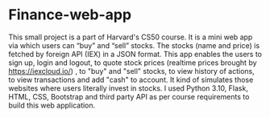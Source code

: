 # Finance-web-app
This small project is a part of Harvard's CS50 course. It is a mini web app via which users can “buy” and “sell” stocks. The stocks (name and price) is fetched by foreign API (IEX) in a JSON format. This app enables the users to sign up, login and logout, to quote stock prices (realtime prices brought by https://iexcloud.io/) , to "buy" and "sell" stocks, to view history of actions, to view transactions and add "cash" to account. It kind of simulates those websites where users literally invest in stocks.
I used Python 3.10, Flask, HTML, CSS, Bootstrap and third party API as per course requirements to build this web application.
